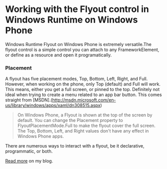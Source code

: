 Working with the Flyout control in Windows Runtime on Windows Phone
=============

Windows Runtime Flyout on Windows Phone is extremely versatile.The flyout control is a simple control you can attach to any FrameworkElement, or define as a resource and open it programatically.

### Placement
A flyout has five placement modes, Top, Bottom, Left, Right, and Full. However, when working on the phone, only Top (default) and Full will work. This means, either you get a full screen, or pinned to the top. Definitely not ideal when trying to create a menu related to an app bar button. This comes straight from [MSDN].(http://msdn.microsoft.com/en-us/library/windows/apps/xaml/dn308515.aspx)

>On Windows Phone, a Flyout is shown at the top of the screen by default. You can change the Placement property to FlyoutPlacementMode.Full to make the flyout cover the full screen. The Top, Bottom, Left, and Right values don't have any effect in Windows Phone apps.

There are numerous ways to interact with a flyout, be it declarative, programmatic, or both.

[Read more](http://bit.ly/1zq5NPM) on my blog.
